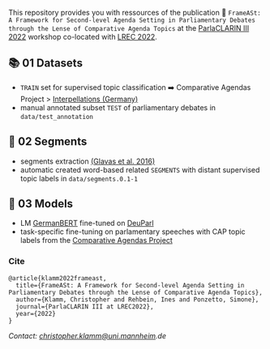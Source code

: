 This repository provides you with ressources of the publication 📄 `FrameASt: A Framework for Second-level Agenda Setting in Parliamentary Debates through the Lense of Comparative Agenda Topics` at the [ParlaCLARIN III 2022](https://www.clarin.eu/ParlaCLARIN-III) workshop co-located with [LREC 2022](https://lrec2022.lrec-conf.org/en/).

## 📚 01 Datasets
* `TRAIN` set for supervised topic classification ➡️ Comparative Agendas Project > [Interpellations (Germany)](https://comparativeagendas.s3.amazonaws.com/datasetfiles/anfrage_1976-2005_website-release_2.5.csv)
* manual annotated subset `TEST` of parliamentary debates in `data/test_annotation`

## 🧱 02 Segments
* segments extraction [(Glavas et al. 2016)](https://aclanthology.org/S16-2016/)
* automatic created word-based related `SEGMENTS` with distant supervised topic labels in `data/segments.0.1-1`

## 🤖 03 Models
* LM [GermanBERT](https://huggingface.co/bert-base-german-cased) fine-tuned on [DeuParl](https://tudatalib.ulb.tu-darmstadt.de/handle/tudatalib/2889?show=full)
* task-specific fine-tuning on parlamentary speeches with CAP topic labels from the [Comparative Agendas Project]([https://www.comparativeagendas.net](https://www.comparativeagendas.net/datasets_codebooks))

### Cite
```
@article{klamm2022frameast,
  title={FrameASt: A Framework for Second-level Agenda Setting in Parliamentary Debates through the Lense of Comparative Agenda Topics},
  author={Klamm, Christopher and Rehbein, Ines and Ponzetto, Simone},
  journal={ParlaCLARIN III at LREC2022},
  year={2022}
}
```

_Contact: christopher.klamm@uni.mannheim.de_

